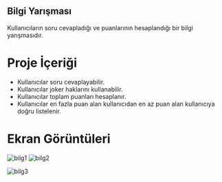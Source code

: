 ## Bilgi Yarışması
Kullanıcıların soru cevapladığı ve puanlarının hesaplandığı bir bilgi yarışmasıdır.

# Proje İçeriği
- Kullanıcılar soru cevaplayabilir.
- Kullanıcılar joker haklarını kullanabilir.
- Kullanıcılar toplam puanları hesaplanır.
- Kullanıcılar en fazla puan alan kullanıcıdan en az puan alan kullanıcıya doğru listelenir.

# Ekran Görüntüleri

![bilg1](https://github.com/melikeeisik/quiz_react_app/assets/80756998/e378c717-442e-47de-87cb-3242b3b73687)
![bilg2](https://github.com/melikeeisik/quiz_react_app/assets/80756998/26ddedaa-718d-4b96-b258-b7d1e838ce88)

![bilg3](https://github.com/melikeeisik/quiz_react_app/assets/80756998/31cb1573-2bbf-41ed-b339-c067b9134d0d)

